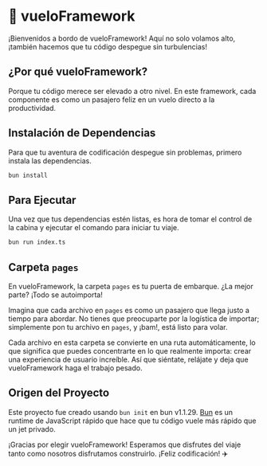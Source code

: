 # 🚀 vueloFramework

¡Bienvenidos a bordo de vueloFramework! Aquí no solo volamos alto, ¡también hacemos que tu código despegue sin turbulencias!

## ¿Por qué vueloFramework?

Porque tu código merece ser elevado a otro nivel. En este framework, cada componente es como un pasajero feliz en un vuelo directo a la productividad.

## Instalación de Dependencias

Para que tu aventura de codificación despegue sin problemas, primero instala las dependencias.

```bash
bun install
```

## Para Ejecutar

Una vez que tus dependencias estén listas, es hora de tomar el control de la cabina y ejecutar el comando para iniciar tu viaje.

```bash
bun run index.ts
```

## Carpeta `pages`

En vueloFramework, la carpeta `pages` es tu puerta de embarque. ¿La mejor parte? ¡Todo se autoimporta!

Imagina que cada archivo en `pages` es como un pasajero que llega justo a tiempo para abordar. No tienes que preocuparte por la logística de importar; simplemente pon tu archivo en `pages`, y ¡bam!, está listo para volar.

Cada archivo en esta carpeta se convierte en una ruta automáticamente, lo que significa que puedes concentrarte en lo que realmente importa: crear una experiencia de usuario increíble. Así que siéntate, relájate y deja que vueloFramework haga el trabajo pesado.

## Origen del Proyecto

Este proyecto fue creado usando `bun init` en bun v1.1.29. [Bun](https://bun.sh) es un runtime de JavaScript rápido que hace que tu código vuele más rápido que un jet privado.

¡Gracias por elegir vueloFramework! Esperamos que disfrutes del viaje tanto como nosotros disfrutamos construirlo. ¡Feliz codificación! ✈️
